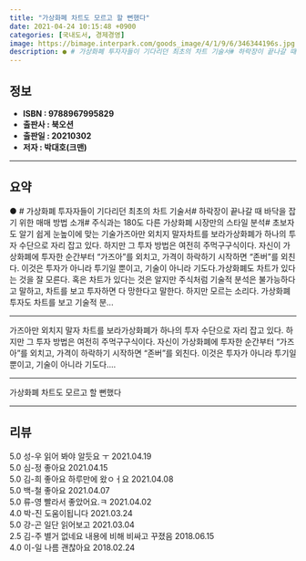 ```yaml
---
title: "가상화폐 차트도 모르고 할 뻔했다"
date: 2021-04-24 10:15:48 +0900
categories: [국내도서, 경제경영]
image: https://bimage.interpark.com/goods_image/4/1/9/6/346344196s.jpg
description: ● # 가상화폐 투자자들이 기다리던 최초의 차트 기술서# 하락장이 끝나갈 때 바닥을 잡기 위한 매매 방법 소개# 주식과는 180도 다른 가상화폐 시장만의 스타일 분석# 초보자도 알기 쉽게 눈높이에 맞는 기술가즈아만 외치지 말자차트를 보라가상화폐가 하나의 투자 수단으로 자리 잡고 있다.
---
```


## **정보**

- **ISBN : 9788967995829**
- **출판사 : 북오션**
- **출판일 : 20210302**
- **저자 : 박대호(크맨)**

------



## **요약**

●  # 가상화폐 투자자들이 기다리던 최초의 차트 기술서# 하락장이 끝나갈 때 바닥을 잡기 위한 매매 방법 소개# 주식과는 180도 다른 가상화폐 시장만의 스타일 분석# 초보자도 알기 쉽게 눈높이에 맞는 기술가즈아만 외치지 말자차트를 보라가상화폐가 하나의 투자 수단으로 자리 잡고 있다. 하지만 그 투자 방법은 여전히 주먹구구식이다. 자신이 가상화폐에 투자한 순간부터 “가즈아”를 외치고, 가격이 하락하기 시작하면 “존버”를 외친다. 이것은 투자가 아니라 투기일 뿐이고, 기술이 아니라 기도다.가상화폐도 차트가 있다는 것을 잘 모른다. 혹은 차트가 있다는 것은 알지만 주식처럼 기술적 분석은 불가능하다고 말하고, 차트를 보고 투자하면 다 망한다고 말한다. 하지만 모르는 소리다. 가상화폐 투자도 차트를 보고 기술적 분...

------

가즈아만 외치지 말자
차트를 보라가상화폐가 하나의 투자 수단으로 자리 잡고 있다. 하지만 그 투자 방법은 여전히 주먹구구식이다. 자신이 가상화폐에 투자한 순간부터 “가즈아”를 외치고, 가격이 하락하기 시작하면 “존버”를 외친다. 이것은 투자가 아니라 투기일 뿐이고, 기술이 아니라 기도다.... 

------


가상화폐 차트도 모르고 할 뻔했다 

------


## **리뷰** 

5.0 성-우 읽어 봐야 알듯요 ㅜ 2021.04.19 <br/>5.0 심-정 좋아요 2021.04.15 <br/>5.0 김-희 좋아요 하루만에 왔ㅇㅓ요 2021.04.08 <br/>5.0 백-철 좋아요  2021.04.07 <br/>5.0 류-영 빨라서 좋았어요.ㅋ  2021.04.02 <br/>4.0 박-진 도움이됩니다 2021.03.24 <br/>5.0 강-곤 일단 읽어보고 2021.03.04 <br/>2.5 김-주 별거 없네요  내용에 비해 비싸고 꾸졌음 2018.06.15 <br/>4.0 이-일 나름 괜찮아요 2018.02.24 <br/>